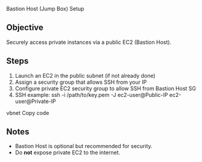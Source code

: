  Bastion Host (Jump Box) Setup

## Objective
Securely access private instances via a public EC2 (Bastion Host).

## Steps
1. Launch an EC2 in the public subnet (if not already done)
2. Assign a security group that allows SSH from your IP
3. Configure private EC2 security group to allow SSH from Bastion Host SG
4. SSH example:
ssh -i /path/to/key.pem -J ec2-user@Public-IP ec2-user@Private-IP

vbnet
Copy code

## Notes
- Bastion Host is optional but recommended for security.
- Do **not** expose private EC2 to the internet.
